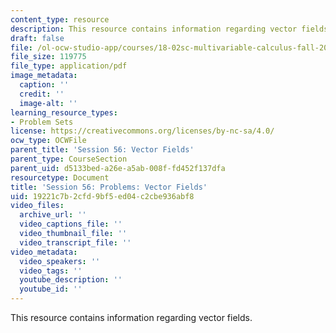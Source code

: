 ```yaml
---
content_type: resource
description: This resource contains information regarding vector fields.
draft: false
file: /ol-ocw-studio-app/courses/18-02sc-multivariable-calculus-fall-2010/19221c7b2cfd9bf5ed04c2cbe936abf8_MIT18_02SC_pb_56_quest.pdf
file_size: 119775
file_type: application/pdf
image_metadata:
  caption: ''
  credit: ''
  image-alt: ''
learning_resource_types:
- Problem Sets
license: https://creativecommons.org/licenses/by-nc-sa/4.0/
ocw_type: OCWFile
parent_title: 'Session 56: Vector Fields'
parent_type: CourseSection
parent_uid: d5133bed-a26e-a5ab-008f-fd452f137dfa
resourcetype: Document
title: 'Session 56: Problems: Vector Fields'
uid: 19221c7b-2cfd-9bf5-ed04-c2cbe936abf8
video_files:
  archive_url: ''
  video_captions_file: ''
  video_thumbnail_file: ''
  video_transcript_file: ''
video_metadata:
  video_speakers: ''
  video_tags: ''
  youtube_description: ''
  youtube_id: ''
---
```

This resource contains information regarding vector fields.